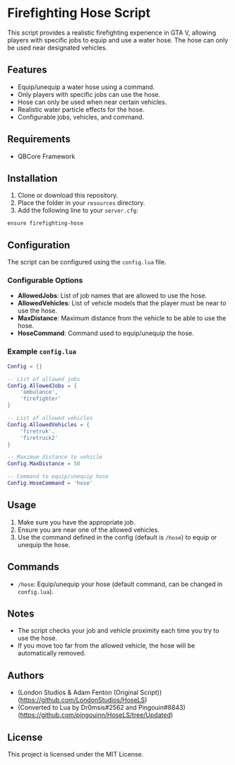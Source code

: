 # Firefighting Hose Script

This script provides a realistic firefighting experience in GTA V, allowing players with specific jobs to equip and use a water hose. The hose can only be used near designated vehicles.

## Features

- Equip/unequip a water hose using a command.
- Only players with specific jobs can use the hose.
- Hose can only be used when near certain vehicles.
- Realistic water particle effects for the hose.
- Configurable jobs, vehicles, and command.

## Requirements

- QBCore Framework

## Installation

1. Clone or download this repository.
2. Place the folder in your `resources` directory.
3. Add the following line to your `server.cfg`:

```plaintext
ensure firefighting-hose
```

## Configuration

The script can be configured using the `config.lua` file.

### Configurable Options

- **AllowedJobs**: List of job names that are allowed to use the hose.
- **AllowedVehicles**: List of vehicle models that the player must be near to use the hose.
- **MaxDistance**: Maximum distance from the vehicle to be able to use the hose.
- **HoseCommand**: Command used to equip/unequip the hose.

### Example `config.lua`

```lua
Config = {}

-- List of allowed jobs
Config.AllowedJobs = {
    'ambulance',
    'firefighter'
}

-- List of allowed vehicles
Config.AllowedVehicles = {
    'firetruk',
    'firetruck2'
}

-- Maximum distance to vehicle
Config.MaxDistance = 50

-- Command to equip/unequip hose
Config.HoseCommand = 'hose'
```

## Usage

1. Make sure you have the appropriate job.
2. Ensure you are near one of the allowed vehicles.
3. Use the command defined in the config (default is `/hose`) to equip or unequip the hose.

## Commands

- `/hose`: Equip/unequip your hose (default command, can be changed in `config.lua`).

## Notes

- The script checks your job and vehicle proximity each time you try to use the hose.
- If you move too far from the allowed vehicle, the hose will be automatically removed.

## Authors

- (London Studios & Adam Fenton (Original Script))(https://github.com/LondonStudios/HoseLS)
- (Converted to Lua by Dr0msis#2562 and Pingouin#8843)(https://github.com/pingouinn/HoseLS/tree/Updated)

## License

This project is licensed under the MIT License.
```
